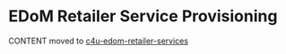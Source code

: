 # EDoM Retailer Service Provisioning

CONTENT moved to [c4u-edom-retailer-services](https://github.wdf.sap.corp/c4u/c4u-edom-retailer-services)